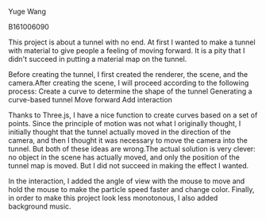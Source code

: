Yuge Wang

B161006090


This project is about a tunnel with no end. At first I wanted to make a tunnel with material to give people a feeling of moving forward. It is a pity that I didn't succeed in putting a material map on the tunnel.

Before creating the tunnel, I first created the renderer, the scene, and the camera.After creating the scene, I will proceed according to the following process:
 Create a curve to determine the shape of the tunnel
 Generating a curve-based tunnel
 Move forward
 Add interaction

 Thanks to Three.js, I have a nice function to create curves based on a set of points.
 Since the principle of motion was not what I originally thought, I initially thought that the tunnel actually moved in the direction of the camera, and then I thought it was necessary to move the camera into the tunnel. But both of these ideas are wrong.The actual solution is very clever: no object in the scene has actually moved, and only the position of the tunnel map is moved. But I did not succeed in making the effect I wanted.

In the interaction, I added the angle of view with the mouse to move and hold the mouse to make the particle speed faster and change color.
Finally, in order to make this project look less monotonous, I also added background music.
